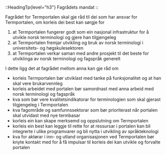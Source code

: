 ::HeadingTp{level="h3"}
Fagrådets mandat
::

Fagrådet for Termportalen skal gje råd til dei som har ansvar for
Termportalen, om korleis dei best kan sørgje for

1. at Termportalen fungerer godt som ein nasjonal infrastruktur for å utvikle norsk terminologi og gjere han tilgjengeleg
2. at Termportalen fremjar utvikling og bruk av norsk terminologi i universitets- og høgskulesektoren
3. at Termportalen verkar saman med andre prosjekt til det beste for utviklinga av norsk terminologi og fagspråk generelt

I dette ligg det at fagrådet mellom anna kan gje råd om
- korleis Termportalen bør utviklast med tanke på funksjonalitet og at han skal vere brukarvennleg
- korleis arbeidet med portalen bør samordnast med anna arbeid med norsk terminologi og fagspråk
- kva som bør vere kvalitetsindikatorar for terminologien som skal gjerast tilgjengeleg i Termportalen
- kva fagområde og samfunnssektorar som bør prioriterast når portalen skal utvidast med nye termbasar
- korleis ein kan skape merksemd og oppslutning om Termportalen
- korleis ein best kan leggje til rette for at ressursar i portalen kan bli integrerte i ulike programvarer og bli nytta i utvikling av språkteknologi
- kva for aktørar i inn- og utland organisasjonen ved Termportalen bør knyte kontakt med for å få impulsar til korleis dei kan utvikle og forvalte portalen
